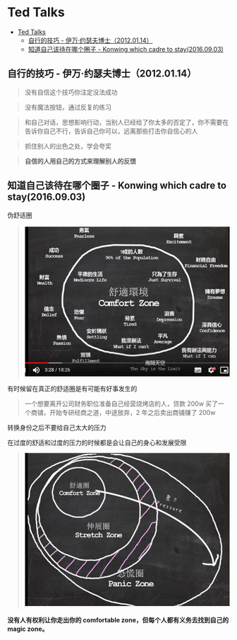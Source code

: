 # Ted Talks

- [Ted Talks](#ted-talks)
  - [自行的技巧 - 伊万·约瑟夫博士（2012.01.14）](#%e8%87%aa%e8%a1%8c%e7%9a%84%e6%8a%80%e5%b7%a7---%e4%bc%8a%e4%b8%87%e7%ba%a6%e7%91%9f%e5%a4%ab%e5%8d%9a%e5%a3%ab20120114)
  - [知道自己该待在哪个圈子 - Konwing which cadre to stay(2016.09.03)](#%e7%9f%a5%e9%81%93%e8%87%aa%e5%b7%b1%e8%af%a5%e5%be%85%e5%9c%a8%e5%93%aa%e4%b8%aa%e5%9c%88%e5%ad%90---konwing-which-cadre-to-stay20160903)

## 自行的技巧 - 伊万·约瑟夫博士（2012.01.14）

> 没有自信这个技巧你注定没法成功

> 没有魔法按钮，通过反复的练习

> 和自己对话，思想影响行动，当别人已经给了你太多的否定了，你不需要在告诉你自己不行，告诉自己你可以，远离那些打击你自信心的人

> 抓住别人的出色之处，学会夸奖

> **自信的人用自己的方式来理解别人的反馈**

## 知道自己该待在哪个圈子 - Konwing which cadre to stay(2016.09.03)

伪舒适圈

> ![伪舒适圈](img/伪舒适圈.png)

有时候留在真正的舒适圈是有可能有好事发生的

> 一个想要离开公司财务职位准备自己经营烧烤店的人，贷款 200w 买了一个商铺，开始专研经商之道，中途放弃，2 年之后卖出商铺赚了 200w

转换身份之后不要给自己太大的压力

在过度的舒适和过度的压力的时候都是会让自己的身心和发展受限

> ![舒适圈](img/舒适圈.png)

**没有人有权利让你走出你的 comfortable zone，但每个人都有义务去找到自己的 magic zone。**
